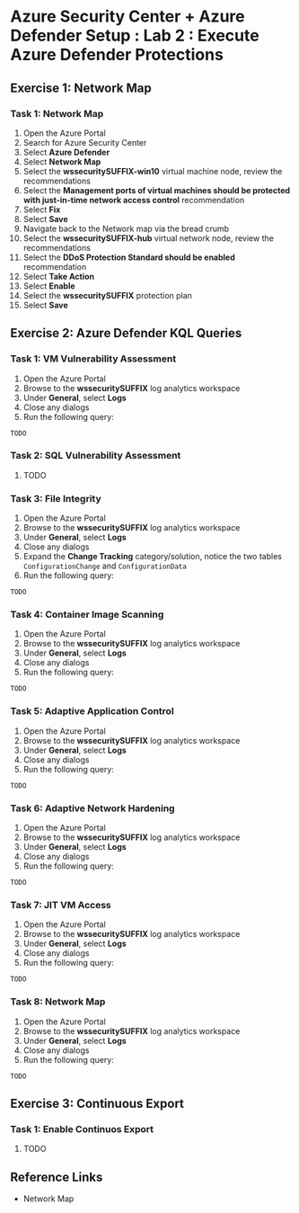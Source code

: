 # Azure Security Center + Azure Defender Setup : Lab 2 : Execute Azure Defender Protections

## Exercise 1: Network Map

### Task 1: Network Map

1. Open the Azure Portal
2. Search for Azure Security Center
3. Select **Azure Defender**
4. Select **Network Map**
5. Select the **wssecuritySUFFIX-win10** virtual machine node, review the recommendations
6. Select the **Management ports of virtual machines should be protected with just-in-time network access control** recommendation
7. Select **Fix**
8. Select **Save**
9. Navigate back to the Network map via the bread crumb
10. Select the **wssecuritySUFFIX-hub** virtual network node, review the recommendations
11. Select the **DDoS Protection Standard should be enabled** recommendation
12. Select **Take Action**
13. Select **Enable**
14. Select the **wssecuritySUFFIX** protection plan
15. Select **Save**

## Exercise 2: Azure Defender KQL Queries

### Task 1: VM Vulnerability Assessment

1. Open the Azure Portal
2. Browse to the **wssecuritySUFFIX** log analytics workspace
3. Under **General**, select **Logs**
4. Close any dialogs
5. Run the following query:

```kql
TODO
```

### Task 2: SQL Vulnerability Assessment

1. TODO

### Task 3: File Integrity

1. Open the Azure Portal
2. Browse to the **wssecuritySUFFIX** log analytics workspace
3. Under **General**, select **Logs**
4. Close any dialogs
5. Expand the **Change Tracking** category/solution, notice the two tables `ConfigurationChange` and `ConfigurationData`
6. Run the following query:

```kql
TODO
```

### Task 4: Container Image Scanning

1. Open the Azure Portal
2. Browse to the **wssecuritySUFFIX** log analytics workspace
3. Under **General**, select **Logs**
4. Close any dialogs
5. Run the following query:

```kql
TODO
```

### Task 5: Adaptive Application Control

1. Open the Azure Portal
2. Browse to the **wssecuritySUFFIX** log analytics workspace
3. Under **General**, select **Logs**
4. Close any dialogs
5. Run the following query:

```kql
TODO
```

### Task 6: Adaptive Network Hardening

1. Open the Azure Portal
2. Browse to the **wssecuritySUFFIX** log analytics workspace
3. Under **General**, select **Logs**
4. Close any dialogs
5. Run the following query:

```kql
TODO
```

### Task 7: JIT VM Access

1. Open the Azure Portal
2. Browse to the **wssecuritySUFFIX** log analytics workspace
3. Under **General**, select **Logs**
4. Close any dialogs
5. Run the following query:

```kql
TODO
```

### Task 8: Network Map

1. Open the Azure Portal
2. Browse to the **wssecuritySUFFIX** log analytics workspace
3. Under **General**, select **Logs**
4. Close any dialogs
5. Run the following query:

```kql
TODO
```

## Exercise 3: Continuous Export

### Task 1: Enable Continuos Export

1. TODO

## Reference Links

- Network Map
